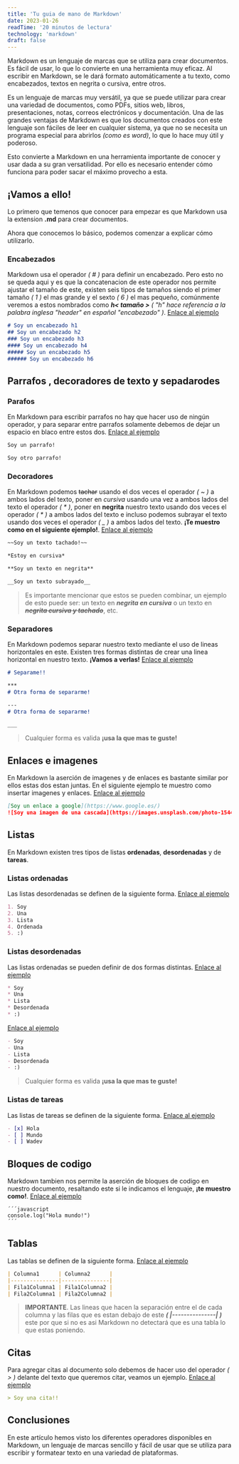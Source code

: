 ```yaml
---
title: 'Tu guia de mano de Markdown'
date: 2023-01-26
readTime: '20 minutos de lectura'
technology: 'markdown'
draft: false
---
```


Markdown es un lenguaje de marcas que se utiliza para crear documentos. Es fácil de usar, lo que lo convierte en una herramienta muy eficaz. Al escribir en Markdown, se le dará formato automáticamente a tu texto, como encabezados, textos en negrita o cursiva, entre otros.

Es un lenguaje de marcas muy versátil, ya que se puede utilizar para crear una variedad de documentos, como PDFs, sitios web, libros, presentaciones, notas, correos electrónicos y documentación. Una de las grandes ventajas de Markdown es que los documentos creados con este lenguaje son fáciles de leer en cualquier sistema, ya que no se necesita un programa especial para abrirlos *(como es word)*, lo que lo hace muy útil y poderoso.

Esto convierte a Markdown en una herramienta importante de conocer y usar dada a su gran versatilidad. Por ello es necesario entender cómo funciona para poder sacar el máximo provecho a esta.

## **¡Vamos a ello!**

Lo primero que temenos que conocer para empezar es que Markdown usa la extension **.md** para crear documentos.

Ahora que conocemos lo básico, podemos comenzar a explicar cómo utilizarlo.

### Encabezados

Markdown usa el operador *( # )* para definir un encabezado. Pero esto no se queda aqui y es que la concatenacion de este operador nos permite ajustar el tamaño de este, existen seis tipos de tamaños siendo el primer tamaño *( 1 )* el mas grande y el sexto *( 6 )* el mas pequeño, comúnmente veremos a estos nombrados como ***h< tamaño >*** *( "h" hace referencia a la palabra inglesa "header" en español "encabezado" )*. [Enlace al ejemplo](https://www.digitalocean.com/community/markdown?md=%23+Soy+un+encabezado+h1%0A%23%23+Soy+un+encabezado+h2%0A%23%23%23+Soy+un+encabezado+h3%0A%23%23%23%23+Soy+un+encabezado+h4%0A%23%23%23%23%23+Soy+un+encabezado+h5%0A%23%23%23%23%23%23+Soy+un+encabezado+h6)

```markdown
# Soy un encabezado h1
## Soy un encabezado h2
### Soy un encabezado h3
#### Soy un encabezado h4
##### Soy un encabezado h5
###### Soy un encabezado h6
```

## Parrafos , decoradores de texto y sepadarodes

### Parafos

En Markdown para escribir parrafos no hay que hacer uso de ningún operador, y para separar entre parrafos
solamente debemos de dejar un espacio en blaco entre estos dos. [Enlace al ejemplo](https://www.digitalocean.com/community/markdown?md=Soy+un+parrafo%21%0A%0ASoy+otro+parrafo%21)

```markdown
Soy un parrafo!

Soy otro parrafo!

```
### Decoradores

En Markdown podemos ~~tachar~~ usando el dos veces el operador *( ~ )* a ambos lados del texto, poner en *cursiva* usando una vez a ambos lados del texto el operador *( * )*, poner en **negrita** nuestro texto usando dos veces el operador *( * )* a ambos lados del texto e incluso podemos subrayar el texto usando dos veces el operador *( _ )* a ambos lados del texto. **¡Te muestro como en el siguiente ejemplo!**. [Enlace al ejemplo](https://www.digitalocean.com/community/markdown?md=%7E%7ESoy+un+texto+tachado%21%7E%7E%0A%0A*Estoy+en+cursiva*%0A%0A**Soy+un+texto+en+negrita**%0A%0A__Soy+un+texto+subrayado__)

```markdown
~~Soy un texto tachado!~~

*Estoy en cursiva*

**Soy un texto en negrita**

__Soy un texto subrayado__

```

> Es importante mencionar que estos se pueden combinar, un ejemplo de esto puede ser: un texto en ***negrita en cursiva*** o un texto en ~~***negrita cursiva y tachado***~~, etc.

### Separadores

En Markdown podemos separar nuestro texto mediante el uso de lineas horizontales en este. Existen tres formas distintas de crear una linea horizontal en nuestro texto. **¡Vamos a verlas!** [Enlace al ejemplo](https://www.digitalocean.com/community/markdown?md=%23+Separame%21%21%0A%0A***%0A%23+Otra+forma+de+separarme%21%0A%0A---%0A%23+Otra+forma+de+separarme%21%0A%0A___)

```markdown
# Separame!!

***
# Otra forma de separarme!

---
# Otra forma de separarme!

___
```

> Cualquier forma es valida **¡usa la que mas te guste!**

## Enlaces e imagenes

En Markdown la aserción de imagenes y de enlaces es bastante similar por ellos estas dos estan juntas. En el siguiente ejemplo te muestro como insertar imagenes y enlaces. [Enlace al ejemplo](https://www.digitalocean.com/community/markdown?md=%5BSoy+un+enlace+a+google%5D%28https%3A%2F%2Fwww.google.es%2F%29%0A%21%5BSoy+una+imagen+de+una+cascada%5D%28https%3A%2F%2Fimages.unsplash.com%2Fphoto-1544519954-6aeb4816f0ab%3Fixlib%3Drb-4.0.3%26ixid%3DMnwxMjA3fDB8MHxwaG90by1wYWdlfHx8fGVufDB8fHx8%26auto%3Dformat%26fit%3Dcrop%26w%3D1974%26q%3D80%29)

```markdown
[Soy un enlace a google](https://www.google.es/)
![Soy una imagen de una cascada](https://images.unsplash.com/photo-1544519954-6aeb4816f0ab?ixlib=rb-4.0.3&ixid=MnwxMjA3fDB8MHxwaG90by1wYWdlfHx8fGVufDB8fHx8&auto=format&fit=crop&w=1974&q=80)

```

## Listas

En Markdown existen tres tipos de listas **ordenadas**, **desordenadas** y de **tareas**.

### Listas ordenadas

Las listas desordenadas se definen de la siguiente forma. [Enlace al ejemplo](https://www.digitalocean.com/community/markdown?md=1.+Soy%0A2.+Una%0A3.+Lista%0A4.+Ordenada%0A5.+%3A%29)

```markdown
1. Soy
2. Una
3. Lista
4. Ordenada
5. :)
```

### Listas desordenadas

Las listas ordenadas se pueden definir de dos formas distintas. [Enlace al ejemplo](https://www.digitalocean.com/community/markdown?md=*+Soy%0A*+Una%0A*+Lista%0A*+Desordenada%0A*+%3A%29)

```markdown
* Soy
* Una
* Lista
* Desordenada
* :)
```
[Enlace al ejemplo](https://www.digitalocean.com/community/markdown?md=-+Soy%0A-+Una%0A-+Lista%0A-+Desordenada%0A-+%3A%29)

```markdown
- Soy
- Una
- Lista
- Desordenada
- :)
```

> Cualquier forma es valida **¡usa la que mas te guste!**

### Listas de tareas

Las listas de tareas se definen de la siguiente forma. [Enlace al ejemplo](https://www.digitalocean.com/community/markdown?md=-+%5Bx%5D+Hola%0A-+%5B+%5D+Mundo%0A-+%5B+%5D+Wadev)

```markdown
- [x] Hola
- [ ] Mundo
- [ ] Wadev
```

## Bloques de codigo

Markdown tambien nos permite la aserción de bloques de codigo en nuestro documento, resaltando este si le indicamos el lenguaje, **¡te muestro como!**. [Enlace al ejemplo](https://www.digitalocean.com/community/markdown?md=%60%60%60+javascript%0Aconsole.log%28%22Hola+mundo%21%22%29%0A%60%60%60)

<div class="highlight"><pre tabindex="0" class="chroma"><code class="language-markdown" data-lang="markdown"><span class="line"><span class="cl">´´´javascript
</span></span><span class="line"><span class="cl">console.log("Hola mundo!")
</span></span><span class="line"><span class="cl">´´´
</span></span></code></pre></div>

## Tablas

Las tablas se definen de la siguiente forma. [Enlace al ejemplo](https://www.digitalocean.com/community/markdown?md=%7C+Columna1++++++%7C+Columna2++++++%7C%0A%7C---------------%7C---------------%7C%0A%7C+Fila1Columna1+%7C+Fila1Columna2+%7C%0A%7C+Fila2Columna1+%7C+Fila2Columna2+%7C)

```markdown
| Columna1      | Columna2      |
|---------------|---------------|
| Fila1Columna1 | Fila1Columna2 |
| Fila2Columna1 | Fila2Columna2 |
```

> **IMPORTANTE**. Las lineas que hacen la separación entre el de cada columna y las filas que es estan debajo de este ***( |---------------| )*** este por que 
> si no es asi Markdown no detectará que es una tabla lo que estas poniendo.

## Citas

Para agregar citas al documento solo debemos de hacer uso del operador *( > )* delante del texto que queremos citar, veamos 
un ejemplo. [Enlace al ejemplo](https://www.digitalocean.com/community/markdown?md=%3E+Soy+una+cita%21%21)

```markdown
> Soy una cita!!
```

## Conclusiones

En este artículo hemos visto los diferentes operadores disponibles en Markdown, un lenguaje de marcas sencillo y fácil de usar que se utiliza para escribir y formatear texto en una variedad de plataformas.
